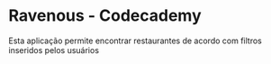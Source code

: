 # Ravenous - Codecademy

Esta aplicação permite encontrar restaurantes de acordo com filtros inseridos pelos usuários 
